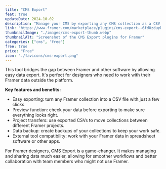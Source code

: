 ```yaml
---
title: "CMS Export"
feat: true
updateDate: 2024-10-02
description: "Manage your CMS by exporting any CMS collection as a CSV and reimport them into Framer CMS for seamless project transfers."
link: "https://www.framer.com/marketplace/plugins/cms-export--6fd8zduyk5je9zsw5morqqldd/"
thumbnailImage: "./images/cms-export-thumb.webp"
thumbnailAlt: "Screenshot of the CMS Export plugins for Framer"
categories: ["cms", "free"]
free: true
price: "Free"
icon: "./favicons/cms-export.png"
---
```


This tool bridges the gap between Framer and other software by allowing easy data export. It's perfect for designers who need to work with their Framer data outside the platform.

<b>Key features and benefits:</b>

- Easy exporting: turn any Framer collection into a CSV file with just a few clicks.
- Preview function: check your data before exporting to make sure everything looks right.
- Project transfers: use exported CSVs to move collections between different Framer projects.
- Data backup: create backups of your collections to keep your work safe.
- External tool compatibility: work with your Framer data in spreadsheet software or other apps.

For Framer designers, CMS Export is a game-changer. It makes managing and sharing data much easier, allowing for smoother workflows and better collaboration with team members who might not use Framer.
